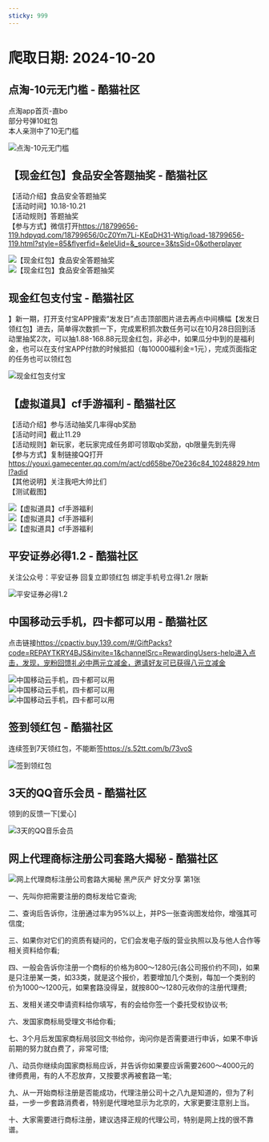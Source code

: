 ```yaml
---
sticky: 999
---
```

# 爬取日期: 2024-10-20
## 点淘-10元无门槛 - 酷猫社区
<p>点淘app首页-直bo
<br>部分号弹10虹包
<br>本人亲测中了10无门槛 </p>
<div class="el-image"><img src="https://image.smallfawn.work/?url=http://cdn.u1.huluxia.com/g4/M03/75/E3/rBAAdmcT5cWADAmoAAPyH2VuKWU100.jpg" alt="点淘-10元无门槛" title="点淘-10元无门槛" class="el-image__inner el-image__preview" referrerpolicy="no-referrer"></div>

## 【现金红包】食品安全答题抽奖 - 酷猫社区
<p>【活动介绍】食品安全答题抽奖
<br>【活动时间】10.18-10.21
<br>【活动规则】答题抽奖
<br>【参与方式】微信打开<a href="https://18799656-119.hdpyqd.com/18799656/0cZ0Ym7Li-KEqDH31-Wtig/load-18799656-119.html?style=85&amp;flyerfid=&amp;eleUid=&amp;_source=3&amp;tsSid=0&amp;otherplayer">https://18799656-119.hdpyqd.com/18799656/0cZ0Ym7Li-KEqDH31-Wtig/load-18799656-119.html?style=85&amp;flyerfid=&amp;eleUid=&amp;_source=3&amp;tsSid=0&amp;otherplayer</a> </p>
<div class="el-image"><img src="https://image.smallfawn.work/?url=http://cdn.u1.huluxia.com/g4/M03/75/D9/rBAAdmcTytGAZNKZAAL0v3lDV-A287.jpg" alt="【现金红包】食品安全答题抽奖" title="【现金红包】食品安全答题抽奖" class="el-image__inner el-image__preview" referrerpolicy="no-referrer"></div> 
<div class="el-image"><img src="https://image.smallfawn.work/?url=http://cdn.u1.huluxia.com/g4/M03/75/D9/rBAAdmcTytGACAt_AAK39kmv3j8806.jpg" alt="【现金红包】食品安全答题抽奖" title="【现金红包】食品安全答题抽奖" class="el-image__inner el-image__preview" referrerpolicy="no-referrer"></div>

## 现金红包支付宝 - 酷猫社区
<p>】新一期，打开支付宝APP搜索“发发日”点击顶部图片进去再点中间横幅【发发日领红包】进去，简单得次数抓一下，完成累积抓次数任务可以在10月28日回到活动里抽奖2次，可以抽1.88-168.88元现金红包，非必中，如果瓜分中到的是福利金，也可以在支付宝APP付款的时候抵扣（每10000福利金=1元），完成页面指定的任务也可以领红包 </p>
<div class="el-image"><img src="https://image.smallfawn.work/?url=http://cdn.u1.huluxia.com/g4/M02/75/D9/rBAAdmcTzD2AIalvAAGHaFkemUI802.png" alt="现金红包支付宝" title="现金红包支付宝" class="el-image__inner el-image__preview" referrerpolicy="no-referrer"></div>

## 【虚拟道具】cf手游福利 - 酷猫社区
<p>【活动介绍】参与活动抽奖几率得qb奖励
<br>【活动时间】截止11.29
<br>【活动规则】新玩家，老玩家完成任务即可领取qb奖励，qb限量先到先得
<br>【参与方式】复制链接QQ打开<a href="https://youxi.gamecenter.qq.com/m/act/cd658be70e236c84_10248829.html?adid">https://youxi.gamecenter.qq.com/m/act/cd658be70e236c84_10248829.html?adid</a>
<br>【其他说明】关注我吧大帅比们
<br>【测试截图】
<br> </p>
<div class="el-image"><img src="https://image.smallfawn.work/?url=http://cdn.u1.huluxia.com/g4/M02/75/DC/rBAAdmcT0LOAICLTAAH-Tdtm1NI874.jpg" alt="【虚拟道具】cf手游福利" title="【虚拟道具】cf手游福利" class="el-image__inner el-image__preview" referrerpolicy="no-referrer"></div> 
<div class="el-image"><img src="https://image.smallfawn.work/?url=http://cdn.u1.huluxia.com/g4/M02/75/DC/rBAAdmcT0LSAcqieAAG4DzuQs78663.jpg" alt="【虚拟道具】cf手游福利" title="【虚拟道具】cf手游福利" class="el-image__inner el-image__preview" referrerpolicy="no-referrer"></div> 
<div class="el-image"><img src="https://image.smallfawn.work/?url=http://cdn.u1.huluxia.com/g4/M02/75/DC/rBAAdmcT0LWAGpIqAAHcMRTlqcQ107.jpg" alt="【虚拟道具】cf手游福利" title="【虚拟道具】cf手游福利" class="el-image__inner el-image__preview" referrerpolicy="no-referrer"></div>

## 平安证券必得1.2 - 酷猫社区
<p>关注公众号：平安证券 回复立即领红包 绑定手机号立得1.2r 限新 </p>
<div class="el-image"><img src="https://image.smallfawn.work/?url=http://cdn.u1.huluxia.com/g4/M01/75/DC/rBAAdmcT0aeAKzoZAAKTyoZIOng135.png" alt="平安证券必得1.2" title="平安证券必得1.2" class="el-image__inner el-image__preview" referrerpolicy="no-referrer"></div>

## 中国移动云手机，四卡都可以用 - 酷猫社区
<p>点击链接<a href="https://cpactiv.buy.139.com/#/GiftPacks?code=REPAYTKRY4BJS&amp;invite=1&amp;channelSrc=RewardingUsers-help%E8%BF%9B%E5%85%A5%E7%82%B9%E5%87%BB%EF%BC%8C%E5%8F%91%E7%8E%B0%EF%BC%8C%E5%AE%A0%E7%B2%89%E5%9B%9E%E9%A6%88%E7%A4%BC%E5%BF%85%E4%B8%AD%E4%B8%A4%E5%85%83%E7%AB%8B%E5%87%8F%E9%87%91%EF%BC%8C%E9%82%80%E8%AF%B7%E5%A5%BD%E5%8F%8B%E5%8F%AF%E5%B7%B2%E8%8E%B7%E5%BE%97%E5%85%AB%E5%85%83%E7%AB%8B%E5%87%8F%E9%87%91">https://cpactiv.buy.139.com/#/GiftPacks?code=REPAYTKRY4BJS&amp;invite=1&amp;channelSrc=RewardingUsers-help进入点击，发现，宠粉回馈礼必中两元立减金，邀请好友可已获得八元立减金</a> </p>
<div class="el-image"><img src="https://image.smallfawn.work/?url=http://cdn.u1.huluxia.com/g4/M01/75/DD/rBAAdmcT0hiAKZoWAAJrExvLWDQ231.jpg" alt="中国移动云手机，四卡都可以用" title="中国移动云手机，四卡都可以用" class="el-image__inner el-image__preview" referrerpolicy="no-referrer"></div> 
<div class="el-image"><img src="https://image.smallfawn.work/?url=http://cdn.u1.huluxia.com/g4/M01/75/DD/rBAAdmcT0hmAHQjpAAGSlB3K-24770.jpg" alt="中国移动云手机，四卡都可以用" title="中国移动云手机，四卡都可以用" class="el-image__inner el-image__preview" referrerpolicy="no-referrer"></div> 
<div class="el-image"><img src="https://image.smallfawn.work/?url=http://cdn.u1.huluxia.com/g4/M01/75/DD/rBAAdmcT0hmAcL5iAABfGpIh5C8281.jpg" alt="中国移动云手机，四卡都可以用" title="中国移动云手机，四卡都可以用" class="el-image__inner el-image__preview" referrerpolicy="no-referrer"></div>

## 签到领红包 - 酷猫社区
<p>连续签到7天领红包，不能断签<a href="https://s.52tt.com/b/73voS">https://s.52tt.com/b/73voS</a> </p>
<div class="el-image"><img src="https://image.smallfawn.work/?url=http://cdn.u1.huluxia.com/g4/M03/75/DF/rBAAdmcT1eeAfgLfAAND6pONqCM296.jpg" alt="签到领红包" title="签到领红包" class="el-image__inner el-image__preview" referrerpolicy="no-referrer"></div>

## 3天的QQ音乐会员 - 酷猫社区
<p>领到的反馈一下[爱心] </p>
<div class="el-image"><img src="https://image.smallfawn.work/?url=http://cdn.u1.huluxia.com/g4/M02/75/DD/rBAAdmcT03eAPwpOAAF4nzLcXWc009.jpg" alt="3天的QQ音乐会员" title="3天的QQ音乐会员" class="el-image__inner el-image__preview" referrerpolicy="no-referrer"></div>

## 网上代理商标注册公司套路大揭秘 - 酷猫社区
<p></p><div class="el-image"><img title="网上代理商标注册公司套路大揭秘 黑产灰产 好文分享 第1张" src="https://image.smallfawn.work/?url=https://static.xkwo.com/xiaok/4226375681f442b88748b6c747d18080.jpg" alt="网上代理商标注册公司套路大揭秘 黑产灰产 好文分享 第1张" class="el-image__inner el-image__preview" referrerpolicy="no-referrer"></div><p></p> 
<p>一、先叫你把需要注册的商标发给它查询;</p> 
<p>二、查询后告诉你，注册通过率为95%以上，并PS一张查询图发给你，增强其可信度;</p> 
<p>三、如果你对它们的资质有疑问的，它们会发电子版的营业执照以及与他人合作等相关资料给你看;</p> 
<p>四、一般会告诉你注册一个商标的价格为800～1280元(各公司报价约不同)，如果是只注册某一类，如33类，就是这个报价，若要增加几个类别，每加一个类别的价为1000～1200元，如果套路没得呈，就按800～1280元收你的注册代理费;</p> 
<p>五、发相关递交申请资料给你填写，有的会给你签一个委托受权协议书;</p> 
<p>六、发国家商标局受理文书给你看;</p> 
<p>七、3个月后发国家商标局驳回文书给你，询问你是否需要进行申诉，如果不申诉前期的努力就白费了，非常可惜;</p> 
<p>八、动员你继续向国家商标局应诉，并告诉你如果要应诉需要2600～4000元的律师费用，有的人不忍放弃，又按要求再被套路一笔;</p> 
<p>九、从一开始商标注册是否能成功，代理注册公司十之八九是知道的，但为了利益，一步一步套路消费者，特别是代理地显示为北京的，大家更要注意别上当。</p> 
<p>十、大家需要进行商标注册，建议选择正规的代理公司，特别是网上找的很不靠谱。</p>

